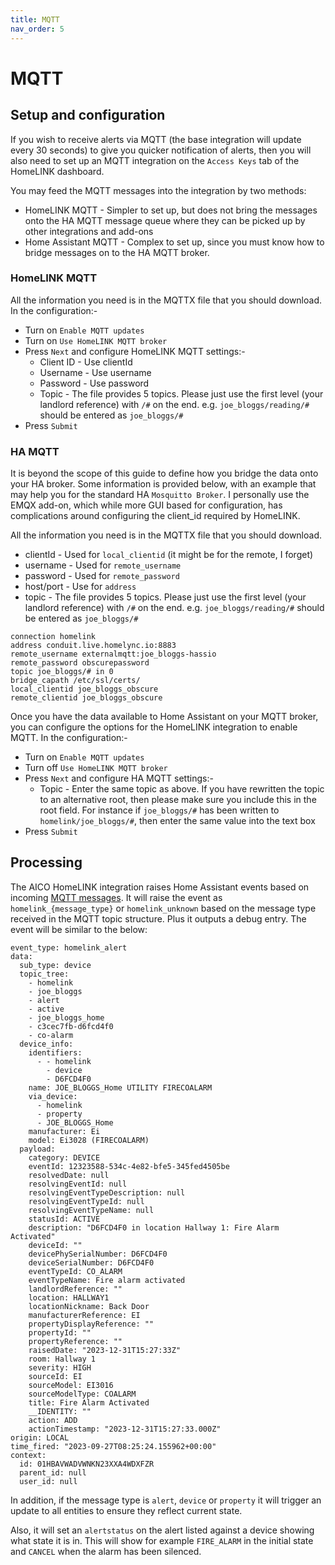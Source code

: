 ```yaml
---
title: MQTT
nav_order: 5
---
```


# MQTT 

## Setup and configuration
If you wish to receive alerts via MQTT (the base integration will update every 30 seconds) to give you quicker notification of alerts, then you will also need to set up an MQTT integration on the `Access Keys` tab of the HomeLINK dashboard.

You may feed the MQTT messages into the integration by two methods:
* HomeLINK MQTT - Simpler to set up, but does not bring the messages onto the HA MQTT message queue where they can be picked up by other integrations and add-ons
* Home Assistant MQTT - Complex to set up, since you must know how to bridge messages on to the HA MQTT broker.

### HomeLINK MQTT

All the information you need is in the MQTTX file that you should download. In the configuration:-
* Turn on `Enable MQTT updates`
* Turn on `Use HomeLINK MQTT broker`
* Press `Next` and configure HomeLINK MQTT settings:-
  * Client ID - Use clientId
  * Username - Use username
  * Password - Use password
  * Topic - The file provides 5 topics. Please just use the first level (your landlord reference) with `/#` on the end. e.g. `joe_bloggs/reading/#` should be entered as `joe_bloggs/#`
* Press `Submit`

### HA MQTT

It is beyond the scope of this guide to define how you bridge the data onto your HA broker. Some information is provided below, with an example that may help you for the standard HA `Mosquitto Broker`. I personally use the EMQX add-on, which while more GUI based for configuration, has complications around configuring the client_id required by HomeLINK.

All the information you need is in the MQTTX file that you should download. 
* clientId - Used for `local_clientid` (it might be for the remote, I forget)
* username - Used for `remote_username`
* password - Used for `remote_password`
* host/port - Use for `address`
* topic - The file provides 5 topics. Please just use the first level (your landlord reference) with `/#` on the end. e.g. `joe_bloggs/reading/#` should be entered as `joe_bloggs/#`

```
connection homelink
address conduit.live.homelync.io:8883
remote_username externalmqtt:joe_bloggs-hassio
remote_password obscurepassword
topic joe_bloggs/# in 0
bridge_capath /etc/ssl/certs/
local_clientid joe_bloggs_obscure
remote_clientid joe_bloggs_obscure
```

Once you have the data available to Home Assistant on your MQTT broker, you can configure the options for the HomeLINK integration to enable MQTT. In the configuration:-
* Turn on `Enable MQTT updates`
* Turn off `Use HomeLINK MQTT broker`
* Press `Next` and configure HA MQTT settings:-
  * Topic - Enter the same topic as above. If you have rewritten the topic to an alternative root, then please make sure you include this in the root field. For instance if `joe_bloggs/#` has been written to `homelink/joe_bloggs/#`, then enter the same value into the text box
* Press `Submit`


## Processing

The AICO HomeLINK integration raises Home Assistant events based on incoming [MQTT messages](https://help.live.homelync.io/hc/en-us/articles/7278758696465-MQTT-Topic-Structure). It will raise the event as `homelink_{message_type}` or `homelink_unknown` based on the message type received in the MQTT topic structure. Plus it outputs a debug entry. The event will be similar to the below:

```
event_type: homelink_alert
data:
  sub_type: device
  topic_tree:
    - homelink
    - joe_bloggs
    - alert
    - active
    - joe_bloggs_home
    - c3cec7fb-d6fcd4f0
    - co-alarm
  device_info:
    identifiers:
      - - homelink
        - device
        - D6FCD4F0
    name: JOE_BLOGGS_Home UTILITY FIRECOALARM
    via_device:
      - homelink
      - property
      - JOE_BLOGGS_Home
    manufacturer: Ei
    model: Ei3028 (FIRECOALARM)
  payload:
    category: DEVICE
    eventId: 12323588-534c-4e82-bfe5-345fed4505be
    resolvedDate: null
    resolvingEventId: null
    resolvingEventTypeDescription: null
    resolvingEventTypeId: null
    resolvingEventTypeName: null
    statusId: ACTIVE
    description: "D6FCD4F0 in location Hallway 1: Fire Alarm Activated"
    deviceId: ""
    devicePhySerialNumber: D6FCD4F0
    deviceSerialNumber: D6FCD4F0
    eventTypeId: CO_ALARM
    eventTypeName: Fire alarm activated
    landlordReference: ""
    location: HALLWAY1
    locationNickname: Back Door
    manufacturerReference: EI
    propertyDisplayReference: ""
    propertyId: ""
    propertyReference: ""
    raisedDate: "2023-12-31T15:27:33Z"
    room: Hallway 1
    severity: HIGH
    sourceId: EI
    sourceModel: EI3016
    sourceModelType: COALARM
    title: Fire Alarm Activated
    __IDENTITY: ""
    action: ADD
    actionTimestamp: "2023-12-31T15:27:33.000Z"
origin: LOCAL
time_fired: "2023-09-27T08:25:24.155962+00:00"
context:
  id: 01HBAVWADVWNKN23XXA4WDXFZR
  parent_id: null
  user_id: null
```

In addition, if the message type is `alert`, `device` or `property` it will trigger an update to all entities to ensure they reflect current state.

Also, it will set an `alertstatus` on the alert listed against a device showing what state it is in. This will show for example `FIRE_ALARM` in the initial state and `CANCEL` when the alarm has been silenced.